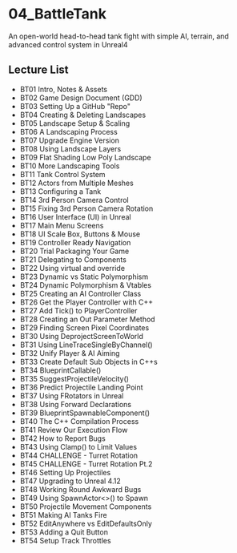 # 04_BattleTank
An open-world head-to-head tank fight with simple AI, terrain, and advanced control system in Unreal4

## Lecture List
* BT01 Intro, Notes & Assets
* BT02 Game Design Document (GDD)
* BT03 Setting Up a GitHub "Repo"
* BT04 Creating & Deleting Landscapes
* BT05 Landscape Setup & Scaling
* BT06 A Landscaping Process
* BT07 Upgrade Engine Version
* BT08 Using Landscape Layers
* BT09 Flat Shading Low Poly Landscape
* BT10 More Landscaping Tools
* BT11 Tank Control System
* BT12 Actors from Multiple Meshes
* BT13 Configuring a Tank
* BT14 3rd Person Camera Control
* BT15 Fixing 3rd Person Camera Rotation
* BT16 User Interface (UI) in Unreal
* BT17 Main Menu Screens
* BT18 UI Scale Box, Buttons & Mouse
* BT19 Controller Ready Navigation
* BT20 Trial Packaging Your Game
* BT21 Delegating to Components
* BT22 Using virtual and override
* BT23 Dynamic vs Static Polymorphism
* BT24 Dynamic Polymorphism & Vtables
* BT25 Creating an AI Controller Class
* BT26 Get the Player Controller with C++
* BT27 Add Tick() to PlayerController
* BT28 Creating an Out Parameter Method
* BT29 Finding Screen Pixel Coordinates
* BT30 Using DeprojectScreenToWorld
* BT31 Using LineTraceSingleByChannel()
* BT32 Unify Player & AI Aiming
* BT33 Create Default Sub Objects in C++s
* BT34 BlueprintCallable()
* BT35 SuggestProjectileVelocity()
* BT36 Predict Projectile Landing Point
* BT37 Using FRotators in Unreal
* BT38 Using Forward Declarations
* BT39 BlueprintSpawnableComponent()
* BT40 The C++ Compilation Process
* BT41 Review Our Execution Flow
* BT42 How to Report Bugs
* BT43 Using Clamp() to Limit Values
* BT44 CHALLENGE - Turret Rotation
* BT45 CHALLENGE - Turret Rotation Pt.2
* BT46 Setting Up Projectiles
* BT47 Upgrading to Unreal 4.12
* BT48 Working Round Awkward Bugs
* BT49 Using SpawnActor<>() to Spawn
* BT50 Projectile Movement Components
* BT51 Making AI Tanks Fire
* BT52 EditAnywhere vs EditDefaultsOnly
* BT53 Adding a Quit Button
* BT54 Setup Track Throttles